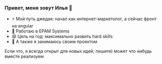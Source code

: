 ### Привет, меня зовут Илья 👋

- ⚡ Мой путь джедая: начал как интернет-маркетолог, а сейчас фронт на angular
- 🔭 Работаю в EPAM Systems
- 😄 Цель на год: максимально развить hard skills
- 💬 А также я занимаюсь своим проектом

Если что, я всегда открыт для новых идей, пишите) может что нибудь вместе реализуем

<!--
**karpov2/karpov2** is a ✨ _special_ ✨ repository because its `README.md` (this file) appears on your GitHub profile.

Here are some ideas to get you started:

- 🔭 I’m currently working on ...
- 🌱 I’m currently learning ...
- 👯 I’m looking to collaborate on ...
- 🤔 I’m looking for help with ...
- 💬 Ask me about ...
- 📫 How to reach me: ...
- 😄 Pronouns: ...
- ⚡ Fun fact: ...
-->
